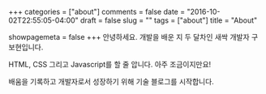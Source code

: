 +++
categories = ["about"]
comments = false
date = "2016-10-02T22:55:05-04:00"
draft = false
slug = ""
tags = ["about"]
title = "About"

showpagemeta = false
+++
안녕하세요. 개발을 배운 지 두 달차인 새싹 개발자 구보현입니다. 

HTML, CSS 그리고 Javascript를 할 줄 압니다. 아주 조금이지만요!

배움을 기록하고 개발자로서 성장하기 위해 기술 블로그를 시작합니다.







